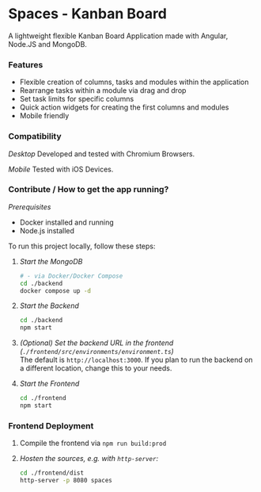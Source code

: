 # Spaces - Kanban Board
A lightweight flexible Kanban Board Application made with Angular, Node.JS and MongoDB.

### Features
- Flexible creation of columns, tasks and modules within the application
- Rearrange tasks within a module via drag and drop
- Set task limits for specific columns
- Quick action widgets for creating the first columns and modules
- Mobile friendly

### Compatibility
*Desktop*
Developed and tested with Chromium Browsers.

*Mobile*
Tested with iOS Devices.

### Contribute / How to get the app running?
*Prerequisites*
- Docker installed and running
- Node.js installed

To run this project locally, follow these steps:

1. *Start the MongoDB*  
    ```bash
    # - via Docker/Docker Compose
    cd ./backend
    docker compose up -d
    ```

2. *Start the Backend*  
    ```bash
    cd ./backend
    npm start
    ```

3. *(Optional) Set the backend URL in the frontend (`./frontend/src/environments/environment.ts`)*  
    The default is `http://localhost:3000`.
    If you plan to run the backend on a different location, change this to your needs.
    
4. *Start the Frontend*
    ```bash
    cd ./frontend
    npm start
    ```

### Frontend Deployment

1. Compile the frontend via `npm run build:prod`

2. *Hosten the sources, e.g. with `http-server`:*
    ```bash
    cd ./frontend/dist
    http-server -p 8080 spaces
    ```